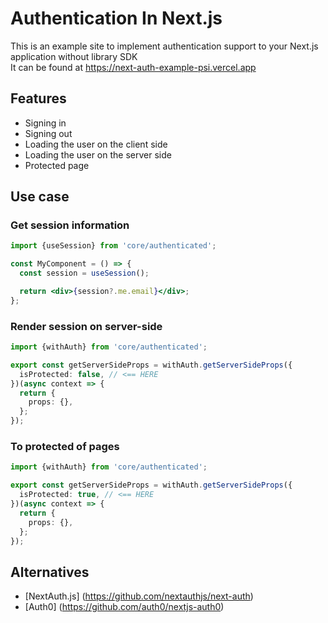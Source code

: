 # Authentication In Next.js

This is an example site to implement authentication support to your Next.js application without library SDK  
It can be found at https://next-auth-example-psi.vercel.app

## Features

- Signing in
- Signing out
- Loading the user on the client side
- Loading the user on the server side
- Protected page

## Use case

### Get session information

```jsx
import {useSession} from 'core/authenticated';

const MyComponent = () => {
  const session = useSession();

  return <div>{session?.me.email}</div>;
};
```

### Render session on server-side

```ts
import {withAuth} from 'core/authenticated';

export const getServerSideProps = withAuth.getServerSideProps({
  isProtected: false, // <== HERE
})(async context => {
  return {
    props: {},
  };
});
```

### To protected of pages

```ts
import {withAuth} from 'core/authenticated';

export const getServerSideProps = withAuth.getServerSideProps({
  isProtected: true, // <== HERE
})(async context => {
  return {
    props: {},
  };
});
```

## Alternatives

- [NextAuth.js] (https://github.com/nextauthjs/next-auth)
- [Auth0] (https://github.com/auth0/nextjs-auth0)
